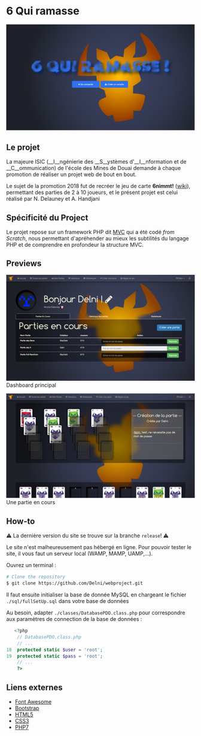 # 6 Qui ramasse
![6nimmt](css/img/6nimmt.png)

## Le projet
La majeure ISIC (__I__ngénierie des __S__ystèmes d'__I__nformation et de __C__ommunication) de l'école des Mines de Douai demande à chaque promotion de réaliser un projet web de bout en bout.

Le sujet de la promotion 2018 fut de recréer le jeu de carte __6nimmt!__ ([wiki](https://fr.wikipedia.org/wiki/6_qui_prend_!)), permettant des parties de 2 à 10 joueurs, et le présent projet est celui réalisé par N. Delauney et A. Handjani

## Spécificité du Project
Le projet repose sur un framework PHP dit [MVC](https://en.wikipedia.org/wiki/Model%E2%80%93view%E2%80%93controller) qui a été codé *from Scratch*, nous permettant d'apréhender au mieux les subtilités du langage PHP et de comprendre en profondeur la structure MVC.


## Previews

![dashboard](css/img/dashboard.png)
Dashboard principal

![playground](css/img/playground.png)
Une partie en cours

## How-to
:warning: La dernière version du site se trouve sur la branche `release`! :warning:  

Le site n'est malheureusement pas hébergé en ligne. Pour pouvoir tester le site, il vous faut un serveur local (WAMP, MAMP, UAMP,...).

Ouvrez un terminal :

```bash
# Clone the repository
$ git clone https://github.com/Delni/webproject.git
```

Il faut ensuite initialiser la base de donnée MySQL en chargeant le fichier `./sql/fullSetUp.sql` dans votre base de données

Au besoin, adapter `./classes/DatabasePDO.class.php` pour correspondre aux paramètres de connection de la base de données :

```php
   <?php
    // DatabasePDO.class.php
    // ...
18  protected static $user = 'root';
19  protected static $pass = 'root';
    // ...
    ?>
```

## Liens externes

* [Font Awesome ](http://fontawesome.io/)
* [Bootstrap](https://getbootstrap.com)
* [HTML5](https://www.w3schools.com/html/default.asp)
* [CSS3](https://www.w3schools.com/css/default.asp)
* [PHP7](https://www.w3schools.com/php/default.asp)
